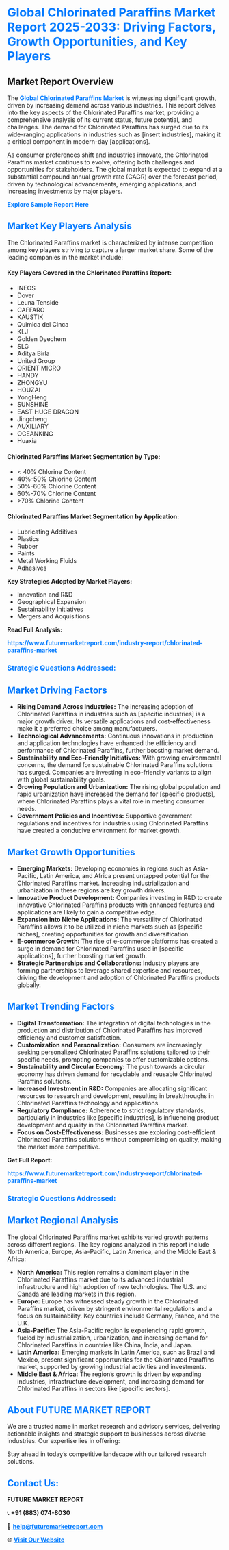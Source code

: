 <h1 style="color: #007BFF;">Global Chlorinated Paraffins Market Report 2025-2033: Driving Factors, Growth Opportunities, and Key Players</h1>

<section id="overview">
<h2>Market Report Overview</h2>
<p>The <a href="https://www.futuremarketreport.com/industry-report/chlorinated-paraffins-market" style="color: #007BFF; text-decoration: none;"><strong>Global Chlorinated Paraffins Market</strong></a> is witnessing significant growth, driven by increasing demand across various industries. This report delves into the key aspects of the Chlorinated Paraffins market, providing a comprehensive analysis of its current status, future potential, and challenges. The demand for Chlorinated Paraffins has surged due to its wide-ranging applications in industries such as [insert industries], making it a critical component in modern-day [applications].</p>
<p>As consumer preferences shift and industries innovate, the Chlorinated Paraffins market continues to evolve, offering both challenges and opportunities for stakeholders. The global market is expected to expand at a substantial compound annual growth rate (CAGR) over the forecast period, driven by technological advancements, emerging applications, and increasing investments by major players.</p>
</section>

<section id="overview">
<p><a href="https://www.futuremarketreport.com/request-sample/reportId=84386" style="color: #007BFF; text-decoration: none;"><strong>Explore Sample Report Here</strong></a></p>
</section>

<section id="key-players">
<h2 style="color: #007BFF;">Market Key Players Analysis</h2>
<p>The Chlorinated Paraffins market is characterized by intense competition among key players striving to capture a larger market share. Some of the leading companies in the market include:</p>
<h4>Key Players Covered in the Chlorinated Paraffins Report:</h4>
<ul><li>INEOS</li><li>Dover</li><li>Leuna Tenside</li><li>CAFFARO</li><li>KAUSTIK</li><li>Quimica del Cinca</li><li>KLJ</li><li>Golden Dyechem</li><li>SLG</li><li>Aditya Birla</li><li>United Group</li><li>ORIENT MICRO</li><li>HANDY</li><li>ZHONGYU</li><li>HOUZAI</li><li>YongHeng</li><li>SUNSHINE</li><li>EAST HUGE DRAGON</li><li>Jingcheng</li><li>AUXILIARY</li><li>OCEANKING</li><li>Huaxia</li></ul>
<h4>Chlorinated Paraffins Market Segmentation by Type:</h4>
<ul><li>&lt; 40% Chlorine Content</li><li>40%-50% Chlorine Content</li><li>50%-60% Chlorine Content</li><li>60%-70% Chlorine Content</li><li>&gt;70% Chlorine Content</li></ul>

<h4>Chlorinated Paraffins Market Segmentation by Application:</h4>
<ul><li>Lubricating Additives</li><li>Plastics</li><li>Rubber</li><li>Paints</li><li>Metal Working Fluids</li><li>Adhesives</li></ul>
<p><strong>Key Strategies Adopted by Market Players:</strong></p>
<ul>
<li>Innovation and R&D</li>
<li>Geographical Expansion</li>
<li>Sustainability Initiatives</li>
<li>Mergers and Acquisitions</li>
</ul>
</section>

<section>
<p><strong>Read Full Analysis: </strong></p><a href="https://www.futuremarketreport.com/industry-report/chlorinated-paraffins-market" style="color: #007BFF; text-decoration: none;"><strong>https://www.futuremarketreport.com/industry-report/chlorinated-paraffins-market</strong></a>
<h3 style="color: #007BFF;">Strategic Questions Addressed:</h3>
</section>

<section id="driving-factors">
<h2 style="color: #007BFF;">Market Driving Factors</h2>
<ul>
<li><strong>Rising Demand Across Industries:</strong> The increasing adoption of Chlorinated Paraffins in industries such as [specific industries] is a major growth driver. Its versatile applications and cost-effectiveness make it a preferred choice among manufacturers.</li>
<li><strong>Technological Advancements:</strong> Continuous innovations in production and application technologies have enhanced the efficiency and performance of Chlorinated Paraffins, further boosting market demand.</li>
<li><strong>Sustainability and Eco-Friendly Initiatives:</strong> With growing environmental concerns, the demand for sustainable Chlorinated Paraffins solutions has surged. Companies are investing in eco-friendly variants to align with global sustainability goals.</li>
<li><strong>Growing Population and Urbanization:</strong> The rising global population and rapid urbanization have increased the demand for [specific products], where Chlorinated Paraffins plays a vital role in meeting consumer needs.</li>
<li><strong>Government Policies and Incentives:</strong> Supportive government regulations and incentives for industries using Chlorinated Paraffins have created a conducive environment for market growth.</li>
</ul>
</section>

<section id="growth-opportunities">
<h2 style="color: #007BFF;">Market Growth Opportunities</h2>
<ul>
<li><strong>Emerging Markets:</strong> Developing economies in regions such as Asia-Pacific, Latin America, and Africa present untapped potential for the Chlorinated Paraffins market. Increasing industrialization and urbanization in these regions are key growth drivers.</li>
<li><strong>Innovative Product Development:</strong> Companies investing in R&D to create innovative Chlorinated Paraffins products with enhanced features and applications are likely to gain a competitive edge.</li>
<li><strong>Expansion into Niche Applications:</strong> The versatility of Chlorinated Paraffins allows it to be utilized in niche markets such as [specific niches], creating opportunities for growth and diversification.</li>
<li><strong>E-commerce Growth:</strong> The rise of e-commerce platforms has created a surge in demand for Chlorinated Paraffins used in [specific applications], further boosting market growth.</li>
<li><strong>Strategic Partnerships and Collaborations:</strong> Industry players are forming partnerships to leverage shared expertise and resources, driving the development and adoption of Chlorinated Paraffins products globally.</li>
</ul>
</section>

<section id="trending-factors">
<h2 style="color: #007BFF;">Market Trending Factors</h2>
<ul>
<li><strong>Digital Transformation:</strong> The integration of digital technologies in the production and distribution of Chlorinated Paraffins has improved efficiency and customer satisfaction.</li>
<li><strong>Customization and Personalization:</strong> Consumers are increasingly seeking personalized Chlorinated Paraffins solutions tailored to their specific needs, prompting companies to offer customizable options.</li>
<li><strong>Sustainability and Circular Economy:</strong> The push towards a circular economy has driven demand for recyclable and reusable Chlorinated Paraffins solutions.</li>
<li><strong>Increased Investment in R&D:</strong> Companies are allocating significant resources to research and development, resulting in breakthroughs in Chlorinated Paraffins technology and applications.</li>
<li><strong>Regulatory Compliance:</strong> Adherence to strict regulatory standards, particularly in industries like [specific industries], is influencing product development and quality in the Chlorinated Paraffins market.</li>
<li><strong>Focus on Cost-Effectiveness:</strong> Businesses are exploring cost-efficient Chlorinated Paraffins solutions without compromising on quality, making the market more competitive.</li>
</ul>
</section>

<section>
<p><strong>Get Full Report: </strong></p><a href="https://www.futuremarketreport.com/industry-report/chlorinated-paraffins-market" style="color: #007BFF; text-decoration: none;"><strong>https://www.futuremarketreport.com/industry-report/chlorinated-paraffins-market</strong></a>
<h3 style="color: #007BFF;">Strategic Questions Addressed:</h3>
</section>


<section id="regional-analysis">
<h2 style="color: #007BFF;">Market Regional Analysis</h2>
<p>The global Chlorinated Paraffins market exhibits varied growth patterns across different regions. The key regions analyzed in this report include North America, Europe, Asia-Pacific, Latin America, and the Middle East & Africa:</p>
<ul>
<li><strong>North America:</strong> This region remains a dominant player in the Chlorinated Paraffins market due to its advanced industrial infrastructure and high adoption of new technologies. The U.S. and Canada are leading markets in this region.</li>
<li><strong>Europe:</strong> Europe has witnessed steady growth in the Chlorinated Paraffins market, driven by stringent environmental regulations and a focus on sustainability. Key countries include Germany, France, and the U.K.</li>
<li><strong>Asia-Pacific:</strong> The Asia-Pacific region is experiencing rapid growth, fueled by industrialization, urbanization, and increasing demand for Chlorinated Paraffins in countries like China, India, and Japan.</li>
<li><strong>Latin America:</strong> Emerging markets in Latin America, such as Brazil and Mexico, present significant opportunities for the Chlorinated Paraffins market, supported by growing industrial activities and investments.</li>
<li><strong>Middle East & Africa:</strong> The region’s growth is driven by expanding industries, infrastructure development, and increasing demand for Chlorinated Paraffins in sectors like [specific sectors].</li>
</ul>
</section>

<footer>
<h2 style="color: #007BFF;">About FUTURE MARKET REPORT</h2>
<p>We are a trusted name in market research and advisory services, delivering actionable insights and strategic support to businesses across diverse industries. Our expertise lies in offering:</p>

<p>Stay ahead in today’s competitive landscape with our tailored research solutions.</p>

<h2 style="color: #007BFF;">Contact Us:</h2>
<p><strong>FUTURE MARKET REPORT</strong></p>
<p>📞 <strong>+91 (883) 074-8030</strong></p>
<p>📧 <strong><a href="mailto:help@futuremarketreport.com" style="color: #007BFF;">help@futuremarketreport.com</a></strong></p>
<p>🌐 <strong><a href="https://www.futuremarketreport.com/" style="color: #007BFF;">Visit Our Website</a></strong></p>
</footer>